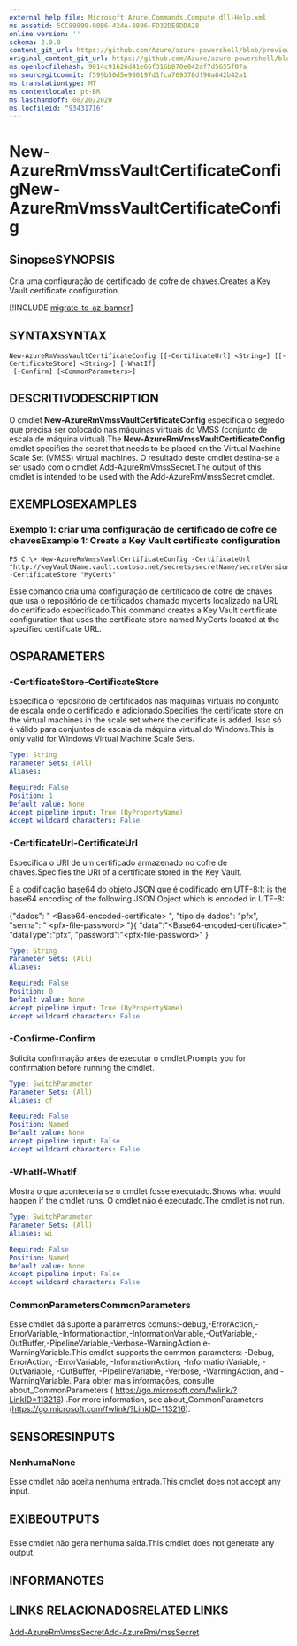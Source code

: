 ```yaml
---
external help file: Microsoft.Azure.Commands.Compute.dll-Help.xml
ms.assetid: 5CC89899-00B6-424A-8896-FD32DE9DDA28
online version: ''
schema: 2.0.0
content_git_url: https://github.com/Azure/azure-powershell/blob/preview/src/ResourceManager/Compute/Stack/Commands.Compute/help/New-AzureRmVmssVaultCertificateConfig.md
original_content_git_url: https://github.com/Azure/azure-powershell/blob/preview/src/ResourceManager/Compute/Stack/Commands.Compute/help/New-AzureRmVmssVaultCertificateConfig.md
ms.openlocfilehash: 9014c91626d41e66f316b870e042af7d5655f07a
ms.sourcegitcommit: f599b50d5e980197d1fca769378df90a842b42a1
ms.translationtype: MT
ms.contentlocale: pt-BR
ms.lasthandoff: 08/20/2020
ms.locfileid: "93431716"
---
```

# <span data-ttu-id="ec0cf-101">New-AzureRmVmssVaultCertificateConfig</span><span class="sxs-lookup"><span data-stu-id="ec0cf-101">New-AzureRmVmssVaultCertificateConfig</span></span>

## <span data-ttu-id="ec0cf-102">Sinopse</span><span class="sxs-lookup"><span data-stu-id="ec0cf-102">SYNOPSIS</span></span>
<span data-ttu-id="ec0cf-103">Cria uma configuração de certificado de cofre de chaves.</span><span class="sxs-lookup"><span data-stu-id="ec0cf-103">Creates a Key Vault certificate configuration.</span></span>

[!INCLUDE [migrate-to-az-banner](../../includes/migrate-to-az-banner.md)]

## <span data-ttu-id="ec0cf-104">SYNTAX</span><span class="sxs-lookup"><span data-stu-id="ec0cf-104">SYNTAX</span></span>

```
New-AzureRmVmssVaultCertificateConfig [[-CertificateUrl] <String>] [[-CertificateStore] <String>] [-WhatIf]
 [-Confirm] [<CommonParameters>]
```

## <span data-ttu-id="ec0cf-105">DESCRITIVO</span><span class="sxs-lookup"><span data-stu-id="ec0cf-105">DESCRIPTION</span></span>
<span data-ttu-id="ec0cf-106">O cmdlet **New-AzureRmVmssVaultCertificateConfig** especifica o segredo que precisa ser colocado nas máquinas virtuais do VMSS (conjunto de escala de máquina virtual).</span><span class="sxs-lookup"><span data-stu-id="ec0cf-106">The **New-AzureRmVmssVaultCertificateConfig** cmdlet specifies the secret that needs to be placed on the Virtual Machine Scale Set (VMSS) virtual machines.</span></span>
<span data-ttu-id="ec0cf-107">O resultado deste cmdlet destina-se a ser usado com o cmdlet Add-AzureRmVmssSecret.</span><span class="sxs-lookup"><span data-stu-id="ec0cf-107">The output of this cmdlet is intended to be used with the Add-AzureRmVmssSecret cmdlet.</span></span>

## <span data-ttu-id="ec0cf-108">EXEMPLOS</span><span class="sxs-lookup"><span data-stu-id="ec0cf-108">EXAMPLES</span></span>

### <span data-ttu-id="ec0cf-109">Exemplo 1: criar uma configuração de certificado de cofre de chaves</span><span class="sxs-lookup"><span data-stu-id="ec0cf-109">Example 1: Create a Key Vault certificate configuration</span></span>
```
PS C:\> New-AzureRmVmssVaultCertificateConfig -CertificateUrl "http://keyVaultName.vault.contoso.net/secrets/secretName/secretVersion" -CertificateStore "MyCerts"
```

<span data-ttu-id="ec0cf-110">Esse comando cria uma configuração de certificado de cofre de chaves que usa o repositório de certificados chamado mycerts localizado na URL do certificado especificado.</span><span class="sxs-lookup"><span data-stu-id="ec0cf-110">This command creates a Key Vault certificate configuration that uses the certificate store named MyCerts located at the specified certificate URL.</span></span>

## <span data-ttu-id="ec0cf-111">OS</span><span class="sxs-lookup"><span data-stu-id="ec0cf-111">PARAMETERS</span></span>

### <span data-ttu-id="ec0cf-112">-CertificateStore</span><span class="sxs-lookup"><span data-stu-id="ec0cf-112">-CertificateStore</span></span>
<span data-ttu-id="ec0cf-113">Especifica o repositório de certificados nas máquinas virtuais no conjunto de escala onde o certificado é adicionado.</span><span class="sxs-lookup"><span data-stu-id="ec0cf-113">Specifies the certificate store on the virtual machines in the scale set where the certificate is added.</span></span>
<span data-ttu-id="ec0cf-114">Isso só é válido para conjuntos de escala da máquina virtual do Windows.</span><span class="sxs-lookup"><span data-stu-id="ec0cf-114">This is only valid for Windows Virtual Machine Scale Sets.</span></span>

```yaml
Type: String
Parameter Sets: (All)
Aliases: 

Required: False
Position: 1
Default value: None
Accept pipeline input: True (ByPropertyName)
Accept wildcard characters: False
```

### <span data-ttu-id="ec0cf-115">-CertificateUrl</span><span class="sxs-lookup"><span data-stu-id="ec0cf-115">-CertificateUrl</span></span>
<span data-ttu-id="ec0cf-116">Especifica o URI de um certificado armazenado no cofre de chaves.</span><span class="sxs-lookup"><span data-stu-id="ec0cf-116">Specifies the URI of a certificate stored in the Key Vault.</span></span>

<span data-ttu-id="ec0cf-117">É a codificação base64 do objeto JSON que é codificado em UTF-8:</span><span class="sxs-lookup"><span data-stu-id="ec0cf-117">It is the base64 encoding of the following JSON Object which is encoded in UTF-8:</span></span>


<span data-ttu-id="ec0cf-118">{"dados": " \<Base64-encoded-certificate\> ", "tipo de dados": "pfx", "senha": " \<pfx-file-password\> "}</span><span class="sxs-lookup"><span data-stu-id="ec0cf-118">{ "data":"\<Base64-encoded-certificate\>", "dataType":"pfx", "password":"\<pfx-file-password\>" }</span></span>

```yaml
Type: String
Parameter Sets: (All)
Aliases: 

Required: False
Position: 0
Default value: None
Accept pipeline input: True (ByPropertyName)
Accept wildcard characters: False
```

### <span data-ttu-id="ec0cf-119">-Confirme</span><span class="sxs-lookup"><span data-stu-id="ec0cf-119">-Confirm</span></span>
<span data-ttu-id="ec0cf-120">Solicita confirmação antes de executar o cmdlet.</span><span class="sxs-lookup"><span data-stu-id="ec0cf-120">Prompts you for confirmation before running the cmdlet.</span></span>

```yaml
Type: SwitchParameter
Parameter Sets: (All)
Aliases: cf

Required: False
Position: Named
Default value: None
Accept pipeline input: False
Accept wildcard characters: False
```

### <span data-ttu-id="ec0cf-121">-WhatIf</span><span class="sxs-lookup"><span data-stu-id="ec0cf-121">-WhatIf</span></span>
<span data-ttu-id="ec0cf-122">Mostra o que aconteceria se o cmdlet fosse executado.</span><span class="sxs-lookup"><span data-stu-id="ec0cf-122">Shows what would happen if the cmdlet runs.</span></span> <span data-ttu-id="ec0cf-123">O cmdlet não é executado.</span><span class="sxs-lookup"><span data-stu-id="ec0cf-123">The cmdlet is not run.</span></span>

```yaml
Type: SwitchParameter
Parameter Sets: (All)
Aliases: wi

Required: False
Position: Named
Default value: None
Accept pipeline input: False
Accept wildcard characters: False
```

### <span data-ttu-id="ec0cf-124">CommonParameters</span><span class="sxs-lookup"><span data-stu-id="ec0cf-124">CommonParameters</span></span>
<span data-ttu-id="ec0cf-125">Esse cmdlet dá suporte a parâmetros comuns:-debug,-ErrorAction,-ErrorVariable,-Informationaction,-InformationVariable,-OutVariable,-OutBuffer,-PipelineVariable,-Verbose-WarningAction e-WarningVariable.</span><span class="sxs-lookup"><span data-stu-id="ec0cf-125">This cmdlet supports the common parameters: -Debug, -ErrorAction, -ErrorVariable, -InformationAction, -InformationVariable, -OutVariable, -OutBuffer, -PipelineVariable, -Verbose, -WarningAction, and -WarningVariable.</span></span> <span data-ttu-id="ec0cf-126">Para obter mais informações, consulte about_CommonParameters ( https://go.microsoft.com/fwlink/?LinkID=113216) .</span><span class="sxs-lookup"><span data-stu-id="ec0cf-126">For more information, see about_CommonParameters (https://go.microsoft.com/fwlink/?LinkID=113216).</span></span>

## <span data-ttu-id="ec0cf-127">SENSORES</span><span class="sxs-lookup"><span data-stu-id="ec0cf-127">INPUTS</span></span>

### <span data-ttu-id="ec0cf-128">Nenhuma</span><span class="sxs-lookup"><span data-stu-id="ec0cf-128">None</span></span>
<span data-ttu-id="ec0cf-129">Esse cmdlet não aceita nenhuma entrada.</span><span class="sxs-lookup"><span data-stu-id="ec0cf-129">This cmdlet does not accept any input.</span></span>

## <span data-ttu-id="ec0cf-130">EXIBE</span><span class="sxs-lookup"><span data-stu-id="ec0cf-130">OUTPUTS</span></span>

###  
<span data-ttu-id="ec0cf-131">Esse cmdlet não gera nenhuma saída.</span><span class="sxs-lookup"><span data-stu-id="ec0cf-131">This cmdlet does not generate any output.</span></span>

## <span data-ttu-id="ec0cf-132">INFORMA</span><span class="sxs-lookup"><span data-stu-id="ec0cf-132">NOTES</span></span>

## <span data-ttu-id="ec0cf-133">LINKS RELACIONADOS</span><span class="sxs-lookup"><span data-stu-id="ec0cf-133">RELATED LINKS</span></span>

[<span data-ttu-id="ec0cf-134">Add-AzureRmVmssSecret</span><span class="sxs-lookup"><span data-stu-id="ec0cf-134">Add-AzureRmVmssSecret</span></span>](./Add-AzureRmVmssSecret.md)
